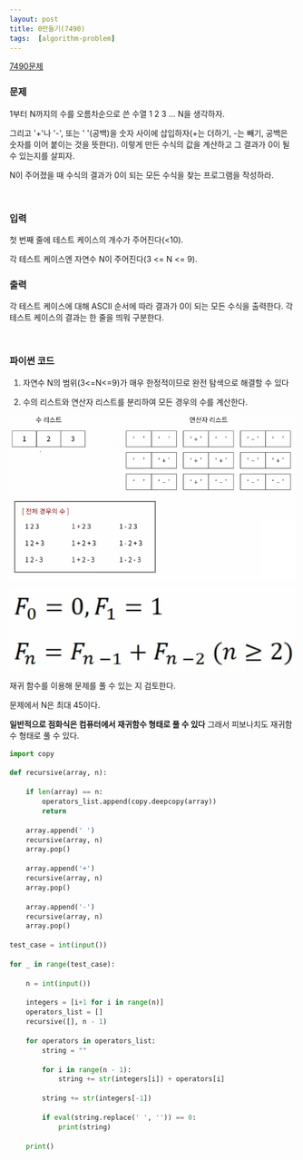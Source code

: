 ```yaml
---
layout: post
title: 0만들기(7490)
tags:  [algorithm-problem]
---
```


[7490문제](https://www.acmicpc.net/problem/7490)


### 문제
1부터 N까지의 수를 오름차순으로 쓴 수열 1 2 3 ... N을 생각하자.

그리고 '+'나 '-', 또는 ' '(공백)을 숫자 사이에 삽입하자(+는 더하기, -는 빼기, 공백은 숫자를 이어 붙이는 것을 뜻한다). 이렇게 만든 수식의 값을 계산하고 그 결과가 0이 될 수 있는지를 살피자.

N이 주어졌을 때 수식의 결과가 0이 되는 모든 수식을 찾는 프로그램을 작성하라.

&nbsp;

### 입력
첫 번째 줄에 테스트 케이스의 개수가 주어진다(<10).

각 테스트 케이스엔 자연수 N이 주어진다(3 <= N <= 9).
&nbsp;

### 출력
각 테스트 케이스에 대해 ASCII 순서에 따라 결과가 0이 되는 모든 수식을 출력한다. 각 테스트 케이스의 결과는 한 줄을 띄워 구분한다.

&nbsp;

### 파이썬 코드

1. 자연수 N의 범위(3<=N<=9)가 매우 한정적이므로 완전 탐색으로 해결할 수 있다

2. 수의 리스트와 연산자 리스트를 분리하여 모든 경우의 수를 계산한다.

![Alt text](/public/post/2020_01_09_zero/howto.PNG)


![Alt text](/public/post/2020_01_09_fibonacci/formula.PNG)

재귀 함수를 이용해 문제를 풀 수 있는 지 검토한다.

문제에서 N은 최대 45이다.

**일반적으로 점화식은 컴퓨터에서 재귀함수 형태로 풀 수 있다** 그래서 피보나치도 재귀함수 형태로 풀 수 있다.

~~~python
import copy

def recursive(array, n):

    if len(array) == n:
        operators_list.append(copy.deepcopy(array))
        return

    array.append(' ')
    recursive(array, n)
    array.pop()

    array.append('+')
    recursive(array, n)
    array.pop()

    array.append('-')
    recursive(array, n)
    array.pop()

test_case = int(input())

for _ in range(test_case):

    n = int(input())

    integers = [i+1 for i in range(n)]
    operators_list = []
    recursive([], n - 1)

    for operators in operators_list:
        string = ""

        for i in range(n - 1):
            string += str(integers[i]) + operators[i]

        string += str(integers[-1])

        if eval(string.replace(' ', '')) == 0:
            print(string)

    print()
~~~
